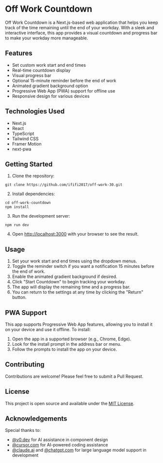 # Off Work Countdown

Off Work Countdown is a Next.js-based web application that helps you keep track of the time remaining until the end of your workday. With a sleek and interactive interface, this app provides a visual countdown and progress bar to make your workday more manageable.

## Features

- Set custom work start and end times
- Real-time countdown display
- Visual progress bar
- Optional 15-minute reminder before the end of work
- Animated gradient background option
- Progressive Web App (PWA) support for offline use
- Responsive design for various devices

## Technologies Used

- Next.js
- React
- TypeScript
- Tailwind CSS
- Framer Motion
- next-pwa

## Getting Started

1. Clone the repository:
```
git clone https://github.com/ififi2017/off-work-30.git
```

2. Install dependencies:
```
cd off-work-countdown
npm install
```

3. Run the development server:
```
npm run dev
```

4. Open [http://localhost:3000](http://localhost:3000) with your browser to see the result.

## Usage

1. Set your work start and end times using the dropdown menus.
2. Toggle the reminder switch if you want a notification 15 minutes before the end of work.
3. Enable the animated gradient background if desired.
4. Click "Start Countdown" to begin tracking your workday.
5. The app will display the remaining time and a progress bar.
6. You can return to the settings at any time by clicking the "Return" button.

## PWA Support

This app supports Progressive Web App features, allowing you to install it on your device and use it offline. To install:

1. Open the app in a supported browser (e.g., Chrome, Edge).
2. Look for the install prompt in the address bar or menu.
3. Follow the prompts to install the app on your device.

## Contributing

Contributions are welcome! Please feel free to submit a Pull Request.

## License

This project is open source and available under the [MIT License](LICENSE).

## Acknowledgements

Special thanks to:
- [@v0.dev](https://v0.dev/) for AI assistance in component design
- [@cursor.com](https://www.cursor.com/) for AI-powered coding assistance
- [@claude.ai](https://claude.ai/chats) and [@chatgpt.com](https://chatgpt.com/) for large language model support in development